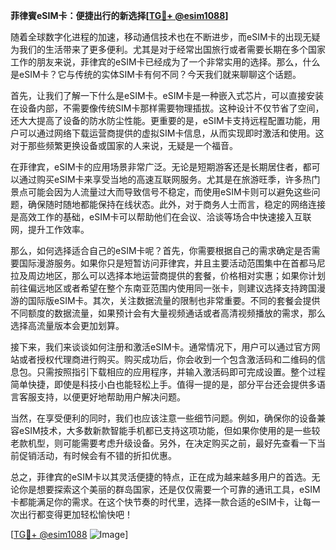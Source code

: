 **菲律賓eSIM卡：便捷出行的新选择[[TG💪+ @esim1088](https://t.me/s/esim1088)]**

随着全球数字化进程的加速，移动通信技术也在不断进步，而eSIM卡的出现无疑为我们的生活带来了更多便利。尤其是对于经常出国旅行或者需要长期在多个国家工作的朋友来说，菲律宾的eSIM卡已经成为了一个非常实用的选择。那么，什么是eSIM卡？它与传统的实体SIM卡有何不同？今天我们就来聊聊这个话题。

首先，让我们了解一下什么是eSIM卡。eSIM卡是一种嵌入式芯片，可以直接安装在设备内部，不需要像传统SIM卡那样需要物理插拔。这种设计不仅节省了空间，还大大提高了设备的防水防尘性能。更重要的是，eSIM卡支持远程配置功能，用户可以通过网络下载运营商提供的虚拟SIM卡信息，从而实现即时激活和使用。这对于那些频繁更换设备或国家的人来说，无疑是一个福音。

在菲律宾，eSIM卡的应用场景非常广泛。无论是短期游客还是长期居住者，都可以通过购买eSIM卡来享受当地的高速互联网服务。尤其是在旅游旺季，许多热门景点可能会因为人流量过大而导致信号不稳定，而使用eSIM卡则可以避免这些问题，确保随时随地都能保持在线状态。此外，对于商务人士而言，稳定的网络连接是高效工作的基础，eSIM卡可以帮助他们在会议、洽谈等场合中快速接入互联网，提升工作效率。

那么，如何选择适合自己的eSIM卡呢？首先，你需要根据自己的需求确定是否需要国际漫游服务。如果你只是短暂访问菲律宾，并且主要活动范围集中在首都马尼拉及周边地区，那么可以选择本地运营商提供的套餐，价格相对实惠；如果你计划前往偏远地区或者希望在整个东南亚范围内使用同一张卡，则建议选择支持跨国漫游的国际版eSIM卡。其次，关注数据流量的限制也非常重要。不同的套餐会提供不同额度的数据流量，如果预计会有大量视频通话或者高清视频播放的需求，那么选择高流量版本会更加划算。

接下来，我们来谈谈如何注册和激活eSIM卡。通常情况下，用户可以通过官方网站或者授权代理商进行购买。购买成功后，你会收到一个包含激活码和二维码的信息包。只需按照指引下载相应的应用程序，并输入激活码即可完成设置。整个过程简单快捷，即使是科技小白也能轻松上手。值得一提的是，部分平台还会提供多语言客服支持，以便更好地帮助用户解决问题。

当然，在享受便利的同时，我们也应该注意一些细节问题。例如，确保你的设备兼容eSIM技术，大多数新款智能手机都已支持这项功能，但如果你使用的是一些较老款机型，则可能需要考虑升级设备。另外，在决定购买之前，最好先查看一下当前促销活动，有时候会有不错的折扣优惠。

总之，菲律宾的eSIM卡以其灵活便捷的特点，正在成为越来越多用户的首选。无论你是想要探索这个美丽的群岛国家，还是仅仅需要一个可靠的通讯工具，eSIM卡都能满足你的需求。在这个快节奏的时代里，选择一款合适的eSIM卡，让每一次出行都变得更加轻松愉快吧！

[[TG💪+ @esim1088](https://t.me/s/esim1088) ![Image](https://i.postimg.cc/4NQfJmqS/Snipaste-2025-05-13-00-14-12.png)]